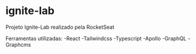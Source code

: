 # ignite-lab

Projeto Ignite-Lab realizado pela RocketSeat

Ferramentas utilizadas:
-React
-Tailwindcss
-Typescript
-Apollo
-GraphQL
-Graphcms
